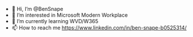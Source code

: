 - 👋 Hi, I’m @BenSnape
- 👀 I’m interested in Microsoft Modern Workplace
- 🌱 I’m currently learning WVD/W365
- 📫 How to reach me https://www.linkedin.com/in/ben-snape-b0525314/

<!---
BenSnape/BenSnape is a ✨ special ✨ repository because its `README.md` (this file) appears on your GitHub profile.
You can click the Preview link to take a look at your changes.
--->
